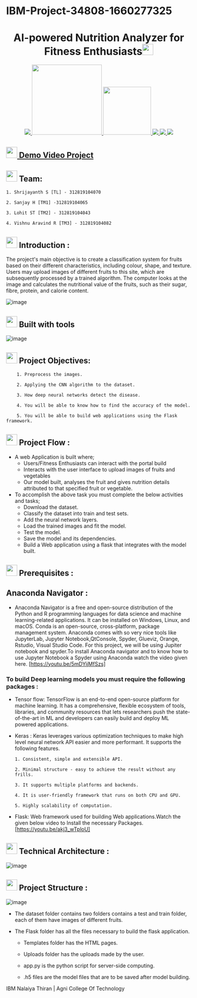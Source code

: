 # IBM-Project-34808-1660277325
## <h1 align="center">AI-powered Nutrition Analyzer for Fitness Enthusiasts<img src="https://media.giphy.com/media/SvLQ270MWY0GpztVjo/giphy.gif?cid=ecf05e47tnkhhm9of0gy1c66gntftbo34jm2iv8h5o4tq63e&rid=giphy.gif&ct=s" width="30px"></h1>
  

<p align="center">
<a href="https://www.ibm.com/in-en">
<img src="https://img.shields.io/badge/IBM-052FAD.svg?style=for-the-badge&logo=IBM&logoColor=white"> 
</a>
   <a href="https://www.python.org/">
   <img src="https://forthebadge.com/images/badges/made-with-python.svg" width =190>
  </a>

  <a href="https://www.ibm.com/cloud">
      <img src="https://img.shields.io/badge/IBM%20Watson-BE95FF.svg?style=for-the-badge&logo=IBM-Watson&logoColor=white" width=130>
  </a>
  <a href="https://opencv.org/">
    <img src="https://img.shields.io/badge/OpenCV-5C3EE8.svg?style=for-the-badge&logo=OpenCV&logoColor=white">
   </a>
 
  <a href="https://pandas.pydata.org/">
    <img src="https://img.shields.io/badge/pandas-150458.svg?style=for-the-badge&logo=pandas&logoColor=white">
    </a>
 
 <a href="https://keras.io/">
    <img src="https://img.shields.io/badge/Keras-D00000.svg?style=for-the-badge&logo=Keras&logoColor=white">
    </a>
</p>

## <img src="https://media.giphy.com/media/UX5ovY9QQ1FOpaKtc8/giphy.gif" width="30px"><a href="https://youtu.be/8EUnvdKDTcQ">   Demo Video Project</a>

## <img src="https://media.giphy.com/media/nDmTGama5e9ZH6mlT3/giphy.gif" width="30px"> Team:
    1. Shrijayanth S [TL] - 312819104070
    
    2. Sanjay H [TM1] -312819104065
    
    3. Lohit ST [TM2] - 312819104043
    
    4. Vishnu Aravind R [TM3] - 312819104082
    
   ## <img src="https://media.giphy.com/media/nDmTGama5e9ZH6mlT3/giphy.gif" width="30px"> Introduction :
  The project's main objective is to create a classification system
for fruits based on their different characteristics, including colour,
shape, and texture. Users may upload images of different fruits to
this site, which are subsequently processed by a trained
algorithm. The computer looks at the image and calculates the
nutritional value of the fruits, such as their sugar, fibre, protein,
and calorie content.

![image](https://i.pinimg.com/originals/9d/03/88/9d038829c79514fe116d33a2ef47a50e.jpg)
     
## <img src="https://media.giphy.com/media/nDmTGama5e9ZH6mlT3/giphy.gif" width="30px"> Built with tools
![image](https://d1vwxdpzbgdqj.cloudfront.net/assets/aiml-pp-new/language-logos-mob-86e412da059ad22dc2176eb7b853c4555aaf85b0c495ce2a7bd11baa582f6f90.jpg)

## <img src="https://media.giphy.com/media/nDmTGama5e9ZH6mlT3/giphy.gif" width="30px"> Project Objectives: 
        1. Preprocess the images.

        2. Applying the CNN algorithm to the dataset.

        3. How deep neural networks detect the disease.

        4. You will be able to know how to find the accuracy of the model.

        5. You will be able to build web applications using the Flask framework.   
## <img src="https://media.giphy.com/media/nDmTGama5e9ZH6mlT3/giphy.gif" width="30px"> Project Flow :
- A web Application is built  where;
    - Users/Fitness Enthusiasts can interact with the portal build
    - Interacts with the user interface to upload images of fruits and vegetables
    - Our model built, analyses the fruit and gives nutrition details attributed to
that specified fruit or vegetable. 
- To accomplish the above task you must complete the below activities and tasks;
    - Download the dataset.
    - Classify the dataset into train and test sets.
    - Add the neural network layers.
    - Load the trained images and fit the model. 
    - Test the model.
    - Save the model and its dependencies.
    - Build a Web application using a flask that integrates with the model built.

## <img src="https://media.giphy.com/media/nDmTGama5e9ZH6mlT3/giphy.gif" width="30px"> Prerequisites :
## Anaconda Navigator :
- Anaconda Navigator is a free and open-source distribution of the Python and R programming languages for data science and machine learning-related applications. It can be installed on Windows, Linux, and macOS. Conda is an open-source, cross-platform,  package management system. Anaconda comes with so very nice tools like JupyterLab, Jupyter Notebook,QtConsole, Spyder, Glueviz, Orange, Rstudio, Visual Studio Code. For this project, we will be using Jupiter notebook and spyder.To install Anaconda navigator and to know how to use Jupyter Notebook a Spyder using Anaconda watch the video given here.
[https://youtu.be/5mDYijMfSzs]
 ### To build Deep learning models you must require the following packages :
 - Tensor flow: TensorFlow is an end-to-end open-source platform for machine learning. It has a comprehensive, flexible ecosystem of tools, libraries, and community resources that lets researchers push the state-of-the-art in ML and developers can easily build and deploy ML powered applications.
 - Keras : Keras leverages various optimization techniques to make high level neural network API easier and more performant. It supports the following features.
 
       1. Consistent, simple and extensible API.
       
       2. Minimal structure - easy to achieve the result without any frills.
       
       3. It supports multiple platforms and backends.
       
       4. It is user-friendly framework that runs on both CPU and GPU.
       
       5. Highly scalability of computation.
 - Flask: Web framework used for building  Web applications.Watch the given below video to Install the necessary Packages.
 [https://youtu.be/akj3_wTploU]
 ## <img src="https://media.giphy.com/media/nDmTGama5e9ZH6mlT3/giphy.gif" width="30px"> Technical Architecture : 
 ![image](https://user-images.githubusercontent.com/78264969/192721993-1527fbc3-0bcb-4523-8537-f023b98d789d.png)
 ## <img src="https://media.giphy.com/media/nDmTGama5e9ZH6mlT3/giphy.gif" width="30px"> Project Structure :
 ![image](https://lh3.googleusercontent.com/8sgI1NrM_aQjooig6y59TC81glpfmbZ4qz6jaq3yC65qKx1XDq8hB0t050nuI9S0cV0cWUr-kQklCpiQvUSiUMeCZrHGXsdaGz2klUPK2BDIKzb2Bq801FA30geCyLyrHPAF04uE)
 - The dataset folder contains two folders contains a test and train folder, each of them have images of different fruits.
- The Flask folder has all the files necessary to build the flask application. 

     -  Templates folder has the HTML pages.
  
     -  Uploads folder has the uploads made by the user.
  
     -  app.py is the python script for server-side computing.
  
     - .h5 files are the model files that are to be saved after model building.
  
 

  
 IBM Nalaiya Thiran | Agni College Of Technology
